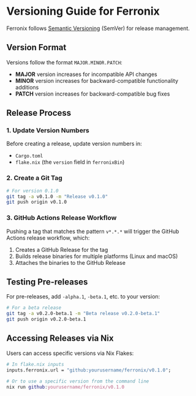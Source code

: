 # Versioning Guide for Ferronix

Ferronix follows [Semantic Versioning](https://semver.org/) (SemVer) for release management.

## Version Format

Versions follow the format `MAJOR.MINOR.PATCH`:

- **MAJOR** version increases for incompatible API changes
- **MINOR** version increases for backward-compatible functionality additions
- **PATCH** version increases for backward-compatible bug fixes

## Release Process

### 1. Update Version Numbers

Before creating a release, update version numbers in:
- `Cargo.toml`
- `flake.nix` (the `version` field in `ferronixBin`)

### 2. Create a Git Tag

```bash
# For version 0.1.0
git tag -a v0.1.0 -m "Release v0.1.0"
git push origin v0.1.0
```

### 3. GitHub Actions Release Workflow

Pushing a tag that matches the pattern `v*.*.*` will trigger the GitHub Actions release workflow, which:
1. Creates a GitHub Release for the tag
2. Builds release binaries for multiple platforms (Linux and macOS)
3. Attaches the binaries to the GitHub Release

## Testing Pre-releases

For pre-releases, add `-alpha.1`, `-beta.1`, etc. to your version:

```bash
# For a beta release
git tag -a v0.2.0-beta.1 -m "Beta release v0.2.0-beta.1"
git push origin v0.2.0-beta.1
```

## Accessing Releases via Nix

Users can access specific versions via Nix Flakes:

```nix
# In flake.nix inputs
inputs.ferronix.url = "github:yourusername/ferronix/v0.1.0";

# Or to use a specific version from the command line
nix run github:yourusername/ferronix/v0.1.0
```